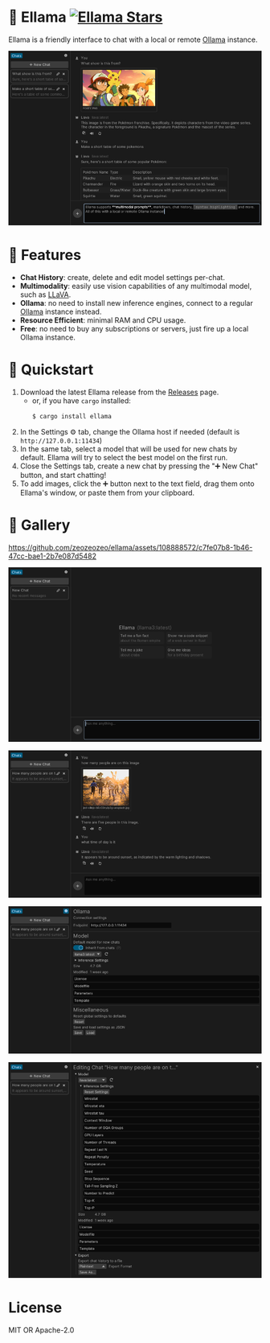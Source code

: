 # 🦙 Ellama [![Ellama Stars](https://img.shields.io/github/stars/zeozeozeo/ellama.svg)](https://github.com/zeozeozeo/ellama)
 
Ellama is a friendly interface to chat with a local or remote [Ollama](https://ollama.com/) instance.

![Ellama, a friendly Ollama interface, running LLaVA](/media/pokey.png)

# 🦙 Features

* **Chat History**: create, delete and edit model settings per-chat.
* **Multimodality**: easily use vision capabilities of any multimodal model, such as [LLaVA](https://ollama.com/library/llava).
* **Ollama**: no need to install new inference engines, connect to a regular [Ollama](https://ollama.com/) instance instead.
* **Resource Efficient**: minimal RAM and CPU usage.
* **Free**: no need to buy any subscriptions or servers, just fire up a local Ollama instance.

# 🦙 Quickstart

1. Download the latest Ellama release from the [Releases](https://github.com/zeozeozeo/ellama/releases) page.
   * or, if you have `cargo` installed:
        ```bash
        $ cargo install ellama
        ```
2. In the Settings ⚙️ tab, change the Ollama host if needed (default is `http://127.0.0.1:11434`)
3. In the same tab, select a model that will be used for new chats by default. Ellama will try to select the best model on the first run.
4. Close the Settings tab, create a new chat by pressing the "➕ New Chat" button, and start chatting!
5. To add images, click the ➕ button next to the text field, drag them onto Ellama's window, or paste them from your clipboard.

# 🦙 Gallery

https://github.com/zeozeozeo/ellama/assets/108888572/c7fe07b8-1b46-47cc-bae1-2b7e087d5482

![Ellama's greeting screen](/media/funfact.png)

![LLaVA counting people, in Ellama](/media/countppl.png)

![Ellama's settings panel](/media/setthings.png)

![Ellama's chat edit panel](/media/chatedit.png)

# License

MIT OR Apache-2.0
